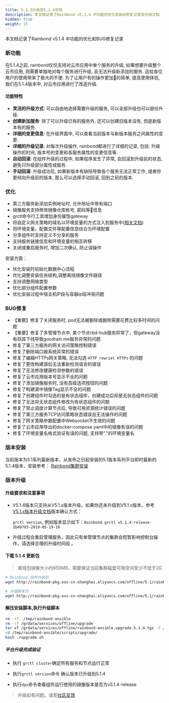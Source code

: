 ```yaml
---
title: 5.1.3升级至5.1.4文档
description: 本文档记录了Rainbond v5.1.4 中功能的优化和BUG修复记录及升级文档
hidden: true
weight: 15
---
```


本文档记录了Rainbond v5.1.4 中功能的优化和BUG修复记录

### 新功能

在5.1.4之前, rainbond仅仅支持对云市应用中单个服务的升级, 如果想要升级整个云市应用, 则需要单独地对每个服务进行升级, 且无法升级新添加的服务. 这给各位用户的使用带来了极大的不便. 为了让用户有的操作更加的简单, 提高使用体验, 我们在5.1.4版本中, 对云市应用进行了改造升级.

#### 功能特性

- **灵活的升级方式**: 可以自由地选择需要升级的服务, 可以全部升级也可以部份升级.
- **创建新加服务**: 除了可以升级已有的服务外, 还可以创建旧版本没有, 但是新版本有的服务.
- **详细的变更信息**: 在升级界面中, 可以查看当前版本与新版本服务之间属性的变更.
- **详细的升级记录**: 对每次升级操作, rainbond都进行了详细的记录, 包括: 升级操作的时间, 版本号的变更和各服务属性的变更信息等.
- **自动回滚**: 在组件升级的过程中, 如果程序发生了异常, 会回滚到升级前的状态, 避免只升级部分属性或服务.
- **手动回滚**: 升级成功后, 如果新版本有缺陷导致各个服务无法正常工作, 或者你更倾向升级前的版本, 那么可以选择手动回滚, 回到之前的版本.


### 优化

* 第三方服务新添加实例地址时, 允许地址中带有端口
* 镜像服务支持修改镜像仓库帐号, 密码等信息
* grctl命令行工具增加身份属性gateway
* 将自定义网关策略的域名以环境变量的方式注入到服务中([相关文档](../user-manual/app-service-manage/service-env/))
* 将环境变量，配置文件等配置信息综合为环境配置
* 分享组件时支持定义不分享的服务
* 支持服务链接信息和环境变量的相互转移
* 关闭或重启服务时, 增加二次确认, 防止误操作

安装方面：

* 优化安装时初始化数据中心流程
* 优化调整安装任务结构,调整离线镜像文件路径
* 支持调整网络类型
* 优化部分组件配置参数
* 优化安装过程中宿主机IP段与容器ip段冲突问题

### BUG修复

- 【重要】修复了关闭服务时, pod无法被删除或删除需要花费比较多时间的问题
- 【重要】修复了多管理节点中, 某个节点rbd-hub服务异常了，但gateway没有将其下线导致goodrain.me服务异常的问题 
- 修复了第三方服务的网关访问策略控制错误 
- 修复了删除端口报系统异常的错误 
- 修复了编辑HTTPs网关策略, 无法勾选 `HTTP rewriet HTTPs` 的问题
- 修复了更改构建源后无法重新检测语言的错误
- 修复了无法修改健康检测参数的错误
- 修复了云市应用版本号显示不全的问题
- 修复了添加镜像服务时, 没有高级选项按钮的问题
- 修复了构建源中镜像Tag显示不全的问题
- 修复了创建组件时勾选的是有状态组件，创建成功后却是无状态组件的问题
- 修复了无法将无状态组件修改为有状态组件的问题
- 修复了禁止调度计算节点后, 导致可用资源统计错误的问题
- 修复了第三方服务TCP访问策略状态错误且无法操作的问题
- 修复了网关策略参数配置中Websocket不生效的问题
- 修复了云市应用导出的docker-compose.yaml中的镜像有误的问题
- 修复了环境变量名格式验证有误的问题, 支持带"."的环境变量名

### 版本安装

当前版本为5.1系列最新版本，从发布之日起安装的5.1版本系列平台即时最新的5.1.4版本，安装参考：
[Rainbond集群安装](../quick-start/rainbond_install/)

### 版本升级

#### 升级要求和注意事项

- V5.1.4版本只支持从V5.1.x版本升级，如果你还未升级到V5.1.x版本，参考[V5.1.x版本升级文档](./5.0.4-5.1.0/)版本确认方式：

   `grctl version`,  例如版本显示如下：`Rainbond grctl v5.1.4-release-1b49703-2019-05-19-10`  

- 升级过程会重启管理服务，因此只有单管理节点的集群会短暂影响控制台操作，请选择合理的升级时间段 。

#### 下载 5.1.4 更新包

> 离线包镜像大小约650MB，需要保证当前集群磁盘可用空间至少不低于2G

```bash
# Rainbond 组件升级包
wget http://rainbond-pkg.oss-cn-shanghai.aliyuncs.com/offline/5.1/rainbond.images.2019-05-20-5.1.4.tgz -O /grdata/services/offline/rainbond.images.upgrade.5.1.4.tgz

# 升级脚本包
wget http://rainbond-pkg.oss-cn-shanghai.aliyuncs.com/offline/5.1/rainbond-ansible.upgrade.5.1.4.tgz -O /grdata/services/offline/rainbond-ansible.upgrade.5.1.4.tgz
```

#### 解压安装脚本,执行升级脚本

```bash
rm -rf  /tmp/rainbond-ansible
rm -rf /grdata/services/offline/upgrade
tar xf /grdata/services/offline/rainbond-ansible.upgrade.5.1.4.tgz -C /tmp/
cd /tmp/rainbond-ansible/scripts/upgrade/
bash ./upgrade.sh
```

##### 平台升级完成验证

- 执行 `grctl cluster`确定所有服务和节点运行正常

- 执行`grctl version`命令 确认版本已升级到5.1.4

- 执行`dps`命令查看组件运行使用的镜像版本是否为v5.1.4-release

>升级如有问题，请至[社区反馈](https://t.goodrain.com/)
